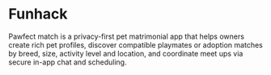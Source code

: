 # Funhack
Pawfect match is a privacy-first pet matrimonial app that helps owners create rich pet profiles, discover compatible playmates or adoption matches by breed, size, activity level and location, and coordinate meet ups via secure in-app chat and scheduling.
